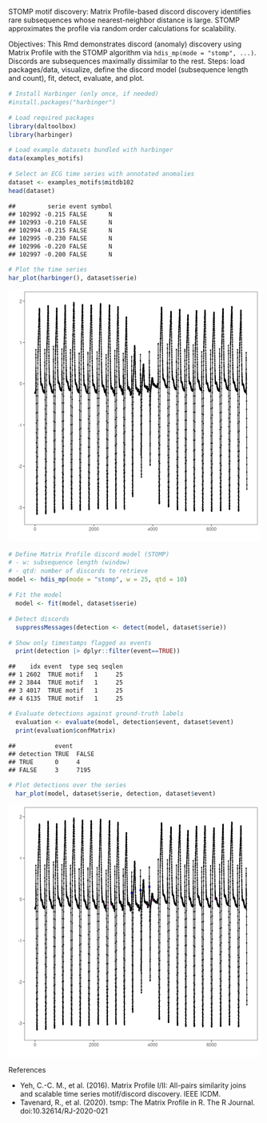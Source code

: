 STOMP motif discovery: Matrix Profile-based discord discovery identifies rare subsequences whose nearest-neighbor distance is large. STOMP approximates the profile via random order calculations for scalability.

Objectives: This Rmd demonstrates discord (anomaly) discovery using Matrix Profile with the STOMP algorithm via `hdis_mp(mode = "stomp", ...)`. Discords are subsequences maximally dissimilar to the rest. Steps: load packages/data, visualize, define the discord model (subsequence length and count), fit, detect, evaluate, and plot.


``` r
# Install Harbinger (only once, if needed)
#install.packages("harbinger")
```


``` r
# Load required packages
library(daltoolbox)
library(harbinger) 
```


``` r
# Load example datasets bundled with harbinger
data(examples_motifs)
```


``` r
# Select an ECG time series with annotated anomalies
dataset <- examples_motifs$mitdb102
head(dataset)
```

```
##         serie event symbol
## 102992 -0.215 FALSE      N
## 102993 -0.210 FALSE      N
## 102994 -0.215 FALSE      N
## 102995 -0.230 FALSE      N
## 102996 -0.220 FALSE      N
## 102997 -0.200 FALSE      N
```


``` r
# Plot the time series
har_plot(harbinger(), dataset$serie)
```

![plot of chunk unnamed-chunk-5](fig/hdis_mp_stamp/unnamed-chunk-5-1.png)


``` r
# Define Matrix Profile discord model (STOMP)
# - w: subsequence length (window)
# - qtd: number of discords to retrieve
model <- hdis_mp(mode = "stomp", w = 25, qtd = 10)
```


``` r
# Fit the model
  model <- fit(model, dataset$serie)
```


``` r
# Detect discords
  suppressMessages(detection <- detect(model, dataset$serie))
```


``` r
# Show only timestamps flagged as events
  print(detection |> dplyr::filter(event==TRUE))
```

```
##    idx event  type seq seqlen
## 1 2602  TRUE motif   1     25
## 2 3844  TRUE motif   1     25
## 3 4017  TRUE motif   1     25
## 4 6135  TRUE motif   1     25
```


``` r
# Evaluate detections against ground-truth labels
  evaluation <- evaluate(model, detection$event, dataset$event)
  print(evaluation$confMatrix)
```

```
##           event      
## detection TRUE  FALSE
## TRUE      0     4    
## FALSE     3     7195
```


``` r
# Plot detections over the series
  har_plot(model, dataset$serie, detection, dataset$event)
```

![plot of chunk unnamed-chunk-11](fig/hdis_mp_stamp/unnamed-chunk-11-1.png)

References 
- Yeh, C.-C. M., et al. (2016). Matrix Profile I/II: All-pairs similarity joins and scalable time series motif/discord discovery. IEEE ICDM.
- Tavenard, R., et al. (2020). tsmp: The Matrix Profile in R. The R Journal. doi:10.32614/RJ-2020-021
